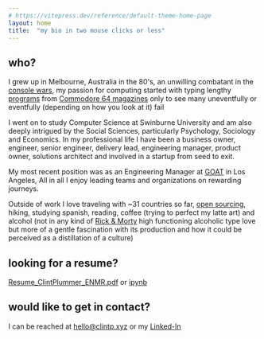 ```yaml
---
# https://vitepress.dev/reference/default-theme-home-page
layout: home
title:  "my bio in two mouse clicks or less"
---
```

## who?

I grew up in Melbourne, Australia in the 80's, an unwilling combatant in the [console wars](https://www.denofgeek.com/games/sega/33279/sega-vs-nintendo-revisiting-the-deadliest-console-war),
 my passion for computing started with typing lengthy [programs](https://en.wikipedia.org/wiki/Type-in_program) from [Commodore 64 magazines](https://en.wikipedia.org/wiki/Zzap!64)
only to see many uneventfully or eventfully (depending on how you look at it) fail

I went on to study Computer Science at Swinburne University and am also deeply intrigued by the Social Sciences, particularly Psychology, Sociology and Economics. In my professional life I have been a business owner, engineer, senior engineer, delivery lead, engineering manager, product owner, solutions architect and involved in a startup from seed to exit.

My most recent position was as an Engineering Manager at [GOAT](https://www.goat.com) in Los Angeles, All in all I enjoy leading teams and organizations on rewarding journeys.

Outside of work I love traveling with ~31 countries so far, [open sourcing](https://www.github.com/yuhonas), hiking, studying spanish, reading, coffee (trying to perfect my latte art) and alcohol (not in any kind of [Rick & Morty](https://www.adultswim.com/videos/rick-and-morty) high functioning alcoholic type love but more of a gentle fascination with its production and how it could be perceived as a distillation of a culture)

## looking for a resume?

[Resume_ClintPlummer_ENMR.pdf](/Resume_ClintPlummer_ENMR.pdf) or
[ipynb](https://github.com/yuhonas/clintp.xyz/blob/main/docs/public/Resume_ClintPlummer_ENMR.ipynb)

## would like to get in contact?

I can be reached at [hello@clintp.xyz](mailto:hello@clintp.xyz) or my [Linked-In](https://www.linkedin.com/in/clint-plummer/)


<script>
import VueScrollTo from 'vue-scrollto'

export default {
  mounted() {
    const element = this.$el.querySelector('#who');
    const container = element.closest('.markdown');

    var options = {
      container: container,
      easing: 'ease-in-out',
      lazy: false,
      offset: -50,
      force: true,
      cancelable: true,
      onStart: function(element) {
        // scrolling started
      },
      onDone: function(element) {
      //  overflow-y-hidden
        // console.log(container);
        // scrolling is done
        // container.classList.remove('overflow-y-hidden');
        // container.classList.add('overflow-y-scroll');
      },
      onCancel: function() {
        // scrolling has been interrupted
      },
      x: false,
      y: true
    }

    var cancelScroll = VueScrollTo.scrollTo(element, 1200, options);
  }
}
</script>
